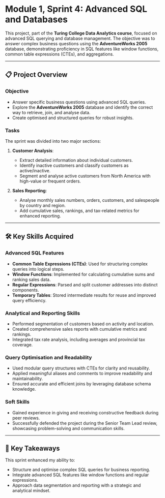 # Module 1, Sprint 4: Advanced SQL and Databases

This project, part of the **Turing College Data Analytics course**, focused on advanced SQL querying and database management. The objective was to answer complex business questions using the **AdventureWorks 2005** database, demonstrating proficiency in SQL features like window functions, common table expressions (CTEs), and aggregations.

---

## 📋 Project Overview

### Objective
- Answer specific business questions using advanced SQL queries.
- Explore the **AdventureWorks 2005** database and identify the correct way to retrieve, join, and analyse data.
- Create optimised and structured queries for robust insights.

### Tasks
The sprint was divided into two major sections:

1. **Customer Analysis**:
   - Extract detailed information about individual customers.
   - Identify inactive customers and classify customers as active/inactive.
   - Segment and analyse active customers from North America with high-value or frequent orders.

2. **Sales Reporting**:
   - Analyse monthly sales numbers, orders, customers, and salespeople by country and region.
   - Add cumulative sales, rankings, and tax-related metrics for enhanced reporting.

---

## 🛠️ Key Skills Acquired

### Advanced SQL Features
- **Common Table Expressions (CTEs)**: Used for structuring complex queries into logical steps.
- **Window Functions**: Implemented for calculating cumulative sums and ranking sales data.
- **Regular Expressions**: Parsed and split customer addresses into distinct components.
- **Temporary Tables**: Stored intermediate results for reuse and improved query efficiency.

### Analytical and Reporting Skills
- Performed segmentation of customers based on activity and location.
- Created comprehensive sales reports with cumulative metrics and rankings.
- Integrated tax rate analysis, including averages and provincial tax coverage.

### Query Optimisation and Readability
- Used modular query structures with CTEs for clarity and reusability.
- Applied meaningful aliases and comments to improve readability and maintainability.
- Ensured accurate and efficient joins by leveraging database schema knowledge.

### Soft Skills
- Gained experience in giving and receiving constructive feedback during peer reviews.
- Successfully defended the project during the Senior Team Lead review, showcasing problem-solving and communication skills.

---

## 🌟 Key Takeaways
This sprint enhanced my ability to:
- Structure and optimise complex SQL queries for business reporting.
- Integrate advanced SQL features like window functions and regular expressions.
- Approach data segmentation and reporting with a strategic and analytical mindset.
